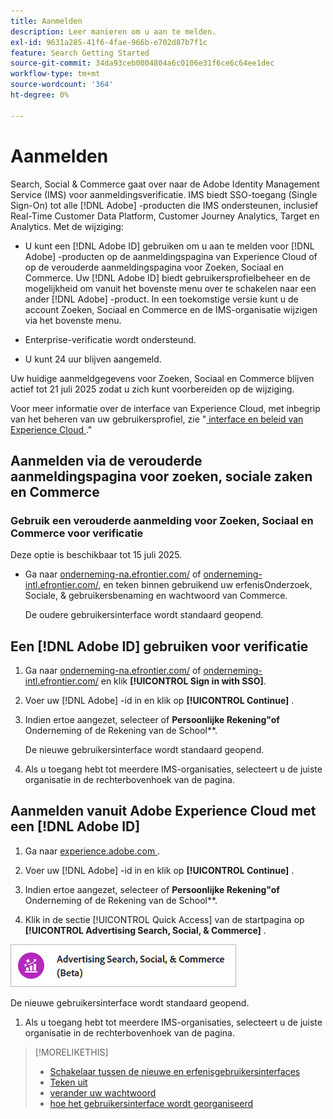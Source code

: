 ```yaml
---
title: Aanmelden
description: Leer manieren om u aan te melden.
exl-id: 9631a285-41f6-4fae-966b-e702d87b7f1c
feature: Search Getting Started
source-git-commit: 34da93ceb0004804a6c0106e31f6ce6c64ee1dec
workflow-type: tm+mt
source-wordcount: '364'
ht-degree: 0%

---
```


# Aanmelden

Search, Social &amp; Commerce gaat over naar de Adobe Identity Management Service (IMS) voor aanmeldingsverificatie. IMS biedt SSO-toegang (Single Sign-On) tot alle [!DNL Adobe] -producten die IMS ondersteunen, inclusief Real-Time Customer Data Platform, Customer Journey Analytics, Target en Analytics. Met de wijziging:

* U kunt een [!DNL Adobe ID] gebruiken om u aan te melden voor [!DNL Adobe] -producten op de aanmeldingspagina van Experience Cloud of op de verouderde aanmeldingspagina voor Zoeken, Sociaal en Commerce. Uw [!DNL Adobe ID] biedt gebruikersprofielbeheer en de mogelijkheid om vanuit het bovenste menu over te schakelen naar een ander [!DNL Adobe] -product. In een toekomstige versie kunt u de account Zoeken, Sociaal en Commerce en de IMS-organisatie wijzigen via het bovenste menu.

* Enterprise-verificatie wordt ondersteund.

* U kunt 24 uur blijven aangemeld.

Uw huidige aanmeldgegevens voor Zoeken, Sociaal en Commerce blijven actief tot 21 juli 2025 zodat u zich kunt voorbereiden op de wijziging.

Voor meer informatie over de interface van Experience Cloud, met inbegrip van het beheren van uw gebruikersprofiel, zie &quot;[ interface en beleid van Experience Cloud ](https://experienceleague.adobe.com/nl/docs/core-services/interface/experience-cloud).&quot;

## Aanmelden via de verouderde aanmeldingspagina voor zoeken, sociale zaken en Commerce

### Gebruik een verouderde aanmelding voor Zoeken, Sociaal en Commerce voor verificatie

Deze optie is beschikbaar tot 15 juli 2025.

* Ga naar [ onderneming-na.efrontier.com/](https://enterprise-na.efrontier.com/) of [ onderneming-intl.efrontier.com/](https://enterprise-intl.efrontier.com/), en teken binnen gebruikend uw erfenisOnderzoek, Sociale, &amp; gebruikersbenaming en wachtwoord van Commerce.

  De oudere gebruikersinterface wordt standaard geopend.

## Een [!DNL Adobe ID] gebruiken voor verificatie

1. Ga naar [ onderneming-na.efrontier.com/](https://enterprise-na.efrontier.com/) of [ onderneming-intl.efrontier.com/](https://enterprise-intl.efrontier.com/) en klik **[!UICONTROL Sign in with SSO]**.

1. Voer uw [!DNL Adobe] -id in en klik op **[!UICONTROL Continue]** .

1. Indien ertoe aangezet, selecteer of **Persoonlijke Rekening&quot;of &#x200B;** Onderneming of de Rekening van de School**.<!-- Will it necessarily be "Company or School Account?" -->

   De nieuwe gebruikersinterface wordt standaard geopend.

1. Als u toegang hebt tot meerdere IMS-organisaties, selecteert u de juiste organisatie in de rechterbovenhoek van de pagina.

## Aanmelden vanuit Adobe Experience Cloud met een [!DNL Adobe ID]

<!-- Later, give them the new direct URL(s) to our UI so they don't have to select the product. -->

1. Ga naar [ experience.adobe.com ](https://experience.adobe.com).

1. Voer uw [!DNL Adobe] -id in en klik op **[!UICONTROL Continue]** .

1. Indien ertoe aangezet, selecteer of **Persoonlijke Rekening&quot;of &#x200B;** Onderneming of de Rekening van de School**.<!-- Will it necessarily be "Company or School Account?" -->

1. Klik in de sectie [!UICONTROL Quick Access] van de startpagina op **[!UICONTROL Advertising Search, Social, & Commerce]** .

![ Advertising Onderzoek, Sociale, &amp; Commerce) ](/help/search-social-commerce/assets/search-social-commerce-logo.png " Advertising Onderzoek, Sociale, &amp; Commerce) ")

De nieuwe gebruikersinterface wordt standaard geopend.

1. Als u toegang hebt tot meerdere IMS-organisaties, selecteert u de juiste organisatie in de rechterbovenhoek van de pagina.

>[!MORELIKETHIS]
>
>* [ Schakelaar tussen de nieuwe en erfenisgebruikersinterfaces ](ui-switch.md)
>* [ Teken uit ](sign-out.md)
>* [ verander uw wachtwoord ](/help/search-social-commerce/tools/password-change.md)
>* [ hoe het gebruikersinterface wordt georganiseerd ](user-interface.md)
